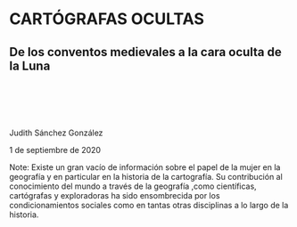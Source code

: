 <h1>CARTÓGRAFAS OCULTAS</h1>
<h2>De los conventos medievales a la cara oculta de la Luna</h2>
<br/><br/><br/><br/>


  <p>Judith Sánchez González</p>
  <p>1 de septiembre de 2020</p>



Note:
Existe un gran vacío de información sobre el papel de la mujer en la geografía y en particular en la historia de la cartografía. Su contribución al conocimiento del mundo a través de la geografía ,como científicas, cartógrafas y exploradoras ha sido ensombrecida por los condicionamientos sociales como en tantas otras disciplinas a lo largo de la historia. 